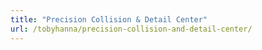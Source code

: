```yaml
---
title: "Precision Collision & Detail Center"
url: /tobyhanna/precision-collision-and-detail-center/
---
```

